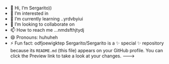 - 👋 Hi, I’m Sergarito))
- 👀 I’m interested in 
- 🌱 I’m currently learning ..yrdvbyiui
- 💞️ I’m looking to collaborate on 
- 📫 How to reach me ...nmdsfthjtydj
- 😄 Pronouns: huhuheh
- ⚡ Fun fact: odfjoewigktep
Sergarito/Sergarito is a ✨ special ✨ repository because its `README.md` (this file) appears on your GitHub profile.
You can click the Preview link to take a look at your changes.
--->
